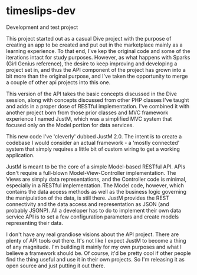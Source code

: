 # timeslips-dev
Development and test project

This project started out as a casual Dive project with the purpose of creating an app to be created and put out in the marketplace mainly as a learning experience. To that end, I've kep the original code and some of the iterations intact for study purposes. However, as what happens with Sparks (Girl Genius reference), the desire to keep improving and developing a project set in, and thus the API component of the project has grown into a bit more than the original purpose, and I've taken the opportunity to merge a couple of other api projects into this one.

This version of the API takes the basic concepts discussed in the Dive session, along with concepts discussed from other PHP classes I've taught and adds in a proper dose of RESTful implementation. I've combined it with another project born from those prior classes and MVC framework experience I named JustM, which was a simplified MVC system that focused only on the Model portion for data services. 

This new code I've 'cleverly' dubbed JustM 2.0. The intent is to create a codebase I would consider an actual framework - a 'mostly connected' system that simply requires a little bit of custom wiring to get a working application.

JustM is meant to be the core of a simple Model-based RESTful API. APIs don't require a full-blown Model-View-Controller implementation. The Views are simply data representations, and the Controller code is minimal, especially in a RESTful implementation. The Model code, however, which contains the data access methods as well as the business logic governing the manipulation of the data, is still there. JustM provides the REST connectivity and the data access and representation as JSON (and probably JSONP). All a developer has to do to implement their own data service API is to set a few configuration parameters and create models representing their data.

I don't have any real grandiose visions about the API project. There are plenty of API tools out there. It's not like I expect JustM to become a thing of any magnitude. I'm building it mainly for my own purposes and what I believe a framework should be. Of course, it'd be pretty cool if other people find the thing useful and use it in their own projects. So I'm releasing it as open source and just putting it out there.


